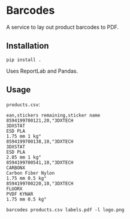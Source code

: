 # Barcodes

A service to lay out product barcodes to PDF.

## Installation

```shell
pip install .
```

Uses ReportLab and Pandas.

## Usage

`products.csv`:

```
ean,stickers remaining,sticker name
8594199700121,20,"3DXTECH
3DXSTAT
ESD PLA
1.75 mm 1 kg"
8594199700138,10,"3DXTECH
3DXSTAT
ESD PLA
2.85 mm 1 kg"
8594199700541,10,"3DXTECH
CARBONX
Carbon Fiber Nylon
1.75 mm 0.5 kg"
8594199700220,10,"3DXTECH
FLUORX
PVDF KYNAR
1.75 mm 0.5 kg"
```

```shell
barcodes products.csv labels.pdf -l logo.png
```
